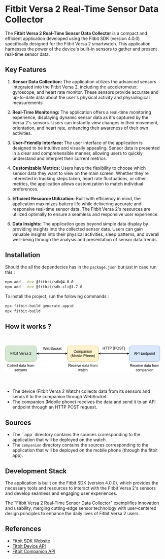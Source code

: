 # Fitbit Versa 2 Real-Time Sensor Data Collector

The **Fitbit Versa 2 Real-Time Sensor Data Collector** is a compact and efficient application developed using the Fitbit SDK (version 4.0.0) specifically designed for the Fitbit Versa 2 smartwatch. This application harnesses the power of the device's built-in sensors to gather and present real-time sensor data.

## Key Features

1. **Sensor Data Collection:** The application utilizes the advanced sensors integrated into the Fitbit Versa 2, including the accelerometer, gyroscope, and heart rate monitor. These sensors provide accurate and up-to-date data about the user's physical activity and physiological measurements.

2. **Real-Time Monitoring:** The application offers a real-time monitoring experience, displaying dynamic sensor data as it's captured by the Versa 2's sensors. Users can instantly view changes in their movement, orientation, and heart rate, enhancing their awareness of their own activities.

3. **User-Friendly Interface:** The user interface of the application is designed to be intuitive and visually appealing. Sensor data is presented in a clear and comprehensible manner, allowing users to quickly understand and interpret their current metrics.

4. **Customizable Metrics:** Users have the flexibility to choose which sensor data they want to view on the main screen. Whether they're interested in tracking steps taken, heart rate fluctuations, or other metrics, the application allows customization to match individual preferences.

5. **Efficient Resource Utilization:** Built with efficiency in mind, the application maximizes battery life while delivering accurate and responsive real-time sensor data. The Fitbit Versa 2's resources are utilized optimally to ensure a seamless and responsive user experience.

6. **Data Insights:** The application goes beyond simple data display by providing insights into the collected sensor data. Users can gain valuable insights into their physical activities, sleep patterns, and overall well-being through the analysis and presentation of sensor data trends.

## Installation

Should the all the dependecies has in the `package.json` but just in case run this :

```bash
npm add --dev @fitbit/sdk@4.0.0
npm add --dev @fitbit/sdk-cli@1.7.0
```

To install the project, run the following commands :

```bash
npx fitbit-build generate-appid
npx fitbit-build
```

## How it works ?

<p align="center" style="margin: 50px 0">
    <img src="assets/Fitbit_Architecture.png" alt="WIMP Frontend Logo"/>
<p>

- The device (Fitbit Versa 2 Watch) collects data from its sensors and sends it to the companion through WebSocket.
- The companion (Mobile phone) receives the data and send it to an API endpoint through an HTTP POST request.

## Sources

- The ``app` directory contains the sources corresponding to the application that will be deployed on the watch.
- The `companion` directory contains the sources corresponding to the application that will be deployed on the mobile phone (through the fitbit app).

## Development Stack

The application is built on the Fitbit SDK (version 4.0.0), which provides the necessary tools and resources to interact with the Fitbit Versa 2's sensors and develop seamless and engaging user experiences.

The "Fitbit Versa 2 Real-Time Sensor Data Collector" exemplifies innovation and usability, merging cutting-edge sensor technology with user-centered design principles to enhance the daily lives of Fitbit Versa 2 users.

## References

- [Fitbit SDK Website](https://dev.fitbit.com/)
- [Fitbit Device API](https://dev.fitbit.com/build/reference/device-api/)
- [Fitbit Companion API](https://dev.fitbit.com/build/reference/companion-api/)
